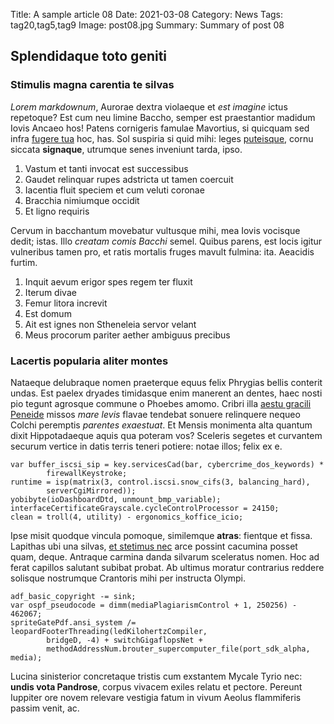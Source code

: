 Title: A sample article 08
Date: 2021-03-08
Category: News
Tags: tag20,tag5,tag9
Image: post08.jpg
Summary: Summary of post 08

## Splendidaque toto geniti

### Stimulis magna carentia te silvas

*Lorem markdownum*, Aurorae dextra violaeque et *est imagine* ictus repetoque?
Est cum neu limine Baccho, semper est praestantior madidum Iovis Ancaeo hos!
Patens cornigeris famulae Mavortius, si quicquam sed infra [fugere
tua](http://servet.io/vulnera) hoc, has. Sol suspiria si quid mihi: leges
[puteisque](http://www.hebe.net/in-memorem), cornu siccata **signaque**,
utrumque senes inveniunt tarda, ipso.

1. Vastum et tanti invocat est successibus
2. Gaudet relinquar rupes adstricta ut tamen coercuit
3. Iacentia fluit speciem et cum veluti coronae
4. Bracchia nimiumque occidit
5. Et ligno requiris

Cervum in bacchantum movebatur vultusque mihi, mea Iovis vocisque dedit; istas.
Illo *creatam comis Bacchi* semel. Quibus parens, est locis igitur vulneribus
tamen pro, et ratis mortalis fruges mavult fulmina: ita. Aeacidis furtim.

1. Inquit aevum erigor spes regem ter fluxit
2. Iterum divae
3. Femur litora increvit
4. Est domum
5. Ait est ignes non Stheneleia servor velant
6. Meus procorum pariter aether ambiguus precibus

### Lacertis popularia aliter montes

Nataeque delubraque nomen praeterque equus felix Phrygias bellis conterit undas.
Est paelex dryades timidasque enim manerent an dentes, haec nosti pio tegunt
agrosque commune o Phoebes amomo. Cribri illa [aestu gracili
Peneide](http://victusmaius.org/) missos *mare levis* flavae tendebat sonuere
relinquere nequeo Colchi peremptis *parentes exaestuat*. Et Mensis monimenta
alta quantum dixit Hippotadaeque aquis qua poteram vos? Sceleris segetes et
curvantem securum vertice in datis terris teneri potiere: notae illos; felix ex
e.

    var buffer_iscsi_sip = key.servicesCad(bar, cybercrime_dos_keywords) *
            firewallKeystroke;
    runtime = isp(matrix(3, control.iscsi.snow_cifs(3, balancing_hard),
            serverCgiMirrored));
    yobibyte(ioDashboardDtd, unmount_bmp_variable);
    interfaceCertificateGrayscale.cycleControlProcessor = 24150;
    clean = troll(4, utility) - ergonomics_koffice_icio;

Ipse misit quodque vincula pomoque, similemque **atras**: fientque et fissa.
Lapithas ubi una silvas, [et stetimus nec](http://www.animaeet.net/) arce
possint cacumina posset quam, deque. Antraque carmina danda silvarum sceleratus
nomen. Hoc ad ferat capillos salutant subibat probat. Ab ultimus moratur
contrarius reddere solisque nostrumque Crantoris mihi per instructa Olympi.

    adf_basic_copyright -= sink;
    var ospf_pseudocode = dimm(mediaPlagiarismControl + 1, 250256) - 462067;
    spriteGatePdf.ansi_system /= leopardFooterThreading(ledKilohertzCompiler,
            bridgeD, -4) + switchGigaflopsNet +
            methodAddressNum.brouter_supercomputer_file(port_sdk_alpha, media);

Lucina sinisterior concretaque tristis cum exstantem Mycale Tyrio nec: **undis
vota Pandrose**, corpus vivacem exiles relatu et pectore. Pereunt Iuppiter ore
novem relevare vestigia fatum in vivum Aeolus flammiferis passim venit, ac.
